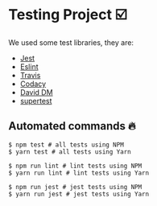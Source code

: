 # Testing Project :ballot_box_with_check:
We used some test libraries, they are:
* [Jest](https://jestjs.io/)
* [Eslint](https://eslint.org/)
* [Travis](https://travis-ci.org/)
* [Codacy](https://www.codacy.com/)
* [David DM](https://david-dm.org/)
* [supertest](https://github.com/visionmedia/supertest) 

## Automated commands :fire:
```shell
$ npm test # all tests using NPM
$ yarn test # all tests using Yarn

$ npm run lint # lint tests using NPM
$ yarn run lint # lint tests using Yarn

$ npm run jest # jest tests using NPM
$ yarn run jest # jest tests using Yarn
```
